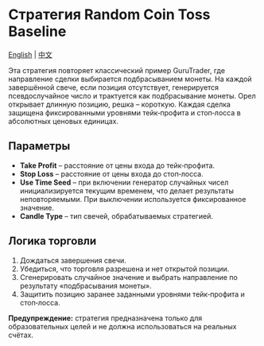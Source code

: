 # Стратегия Random Coin Toss Baseline
[English](README.md) | [中文](README_cn.md)

Эта стратегия повторяет классический пример GuruTrader, где направление сделки выбирается подбрасыванием монеты.
На каждой завершённой свече, если позиция отсутствует, генерируется псевдослучайное число и трактуется как подбрасывание монеты.
Орел открывает длинную позицию, решка – короткую.
Каждая сделка защищена фиксированными уровнями тейк‑профита и стоп‑лосса в абсолютных ценовых единицах.

## Параметры
- **Take Profit** – расстояние от цены входа до тейк‑профита.
- **Stop Loss** – расстояние от цены входа до стоп‑лосса.
- **Use Time Seed** – при включении генератор случайных чисел инициализируется текущим временем, что делает результаты неповторяемыми. При выключении используется фиксированное значение.
- **Candle Type** – тип свечей, обрабатываемых стратегией.

## Логика торговли
1. Дождаться завершения свечи.
2. Убедиться, что торговля разрешена и нет открытой позиции.
3. Сгенерировать случайное значение и выбрать направление по результату «подбрасывания монеты».
4. Защитить позицию заранее заданными уровнями тейк‑профита и стоп‑лосса.

**Предупреждение:** стратегия предназначена только для образовательных целей и не должна использоваться на реальных счётах.
